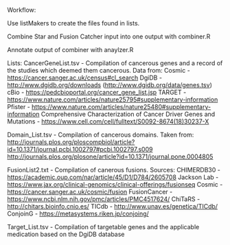 Workflow:

Use listMakers to create the files found in lists.

Combine Star and Fusion Catcher input into one output with combiner.R

Annotate output of combiner with anaylzer.R

Lists:
CancerGeneList.tsv - Compilation of cancerous genes and a record of the studies which deemed them cancerous.
Data from:
Cosmic - https://cancer.sanger.ac.uk/census#cl_search
DgiDB -  http://www.dgidb.org/downloads (http://www.dgidb.org/data/genes.tsv)
cBio - https://pedcbioportal.org/cancer_gene_list.jsp
TARGET - https://www.nature.com/articles/nature25795#supplementary-information
Pfister - https://www.nature.com/articles/nature25480#supplementary-information
Comprehensive Characterization of Cancer Driver Genes and Mutations - https://www.cell.com/cell/fulltext/S0092-8674(18)30237-X


Domain_List.tsv - Compilation of cancerous domains.
Taken from:
http://journals.plos.org/ploscompbiol/article?id=10.1371/journal.pcbi.1002797#pcbi.1002797.s009
http://journals.plos.org/plosone/article?id=10.1371/journal.pone.0004805

FusionList2.txt - Compilation of canerous fusions.
Sources:
CHIMERDB30 - https://academic.oup.com/nar/article/45/D1/D784/2605708
Jackson Lab - https://www.jax.org/clinical-genomics/clinical-offerings/fusionseq
Cosmic - https://cancer.sanger.ac.uk/cosmic/fusion
FusionCancer - https://www.ncbi.nlm.nih.gov/pmc/articles/PMC4517624/
ChiTaRS - http://chitars.bioinfo.cnio.es/
TICdb - http://www.unav.es/genetica/TICdb/
ConjoinG - https://metasystems.riken.jp/conjoing/

Target_List.tsv - Compilation of targetable genes and the applicable medication based on the DgiDB database

